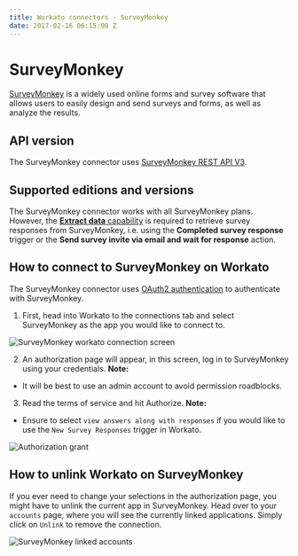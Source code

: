 ```yaml
---
title: Workato connectors - SurveyMonkey
date: 2017-02-16 06:15:00 Z
---
```


# SurveyMonkey
[SurveyMonkey](https://www.surveymonkey.com) is a widely used online forms and survey software that allows users to easily design and send surveys and forms, as well as analyze the results.

## API version
The SurveyMonkey connector uses [SurveyMonkey REST API V3](https://developer.surveymonkey.com/api/v3/#getting-started).

## Supported editions and versions
The SurveyMonkey connector works with all SurveyMonkey plans. However, the [**Extract data** capability](https://www.surveymonkey.com/pricing/details/) is required to retrieve survey responses from SurveyMonkey, i.e. using the **Completed survey response** trigger or the **Send survey invite via email and wait for response** action.

## How to connect to SurveyMonkey on Workato
The SurveyMonkey connector uses [OAuth2 authentication](https://developer.surveymonkey.com/api/v3/#authentication) to authenticate with SurveyMonkey.

1. First, head into Workato to the connections tab and select SurveyMonkey as the app you would like to connect to.

![SurveyMonkey workato connection screen](~@img/survey_monkey/connection.png)

2. An authorization page will appear, in this screen, log in to SurveyMonkey using your credentials. 
**Note:**
* It will be best to use an admin account to avoid permission roadblocks.

3. Read the terms of service and hit Authorize.
 **Note:**
 * Ensure to select `view answers along with responses` if you would like to use the `New Survey Responses` trigger in Workato. 

![Authorization grant](~@img/survey_monkey/authorization_grant.png)

## How to unlink Workato on SurveyMonkey
If you ever need to change your selections in the authorization page, you might have to unlink the current app in SurveyMonkey. Head over to your `accounts` page, where you will see the currently linked applications. Simply click on `Unlink` to remove the connection. 

![SurveyMonkey linked accounts](~@img/survey_monkey/linked_accounts.png)
